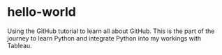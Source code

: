 # hello-world
Using the GitHub tutorial to learn all about GitHub. 
This is the part of the journey to learn Python and integrate Python into my workings with Tableau. 
